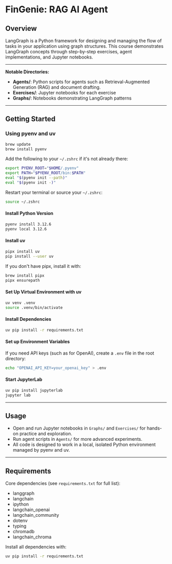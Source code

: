 # FinGenie: RAG AI Agent

## Overview

LangGraph is a Python framework for designing and managing the flow of tasks in your application using graph structures. This course demonstrates LangGraph concepts through step-by-step exercises, agent implementations, and Jupyter notebooks.

---

**Notable Directories:**
- **Agents/**: Python scripts for agents such as Retrieval-Augmented Generation (RAG) and document drafting.
- **Exercises/**: Jupyter notebooks for each exercise
- **Graphs/**: Notebooks demonstrating LangGraph patterns

---

## Getting Started

### Using pyenv and uv

```zsh
brew update
brew install pyenv
```

Add the following to your `~/.zshrc` if it's not already there:

```zsh
export PYENV_ROOT="$HOME/.pyenv"
export PATH="$PYENV_ROOT/bin:$PATH"
eval "$(pyenv init --path)"
eval "$(pyenv init -)"
```
Restart your terminal or source your `~/.zshrc`:

```zsh
source ~/.zshrc
```

#### Install Python Version

```zsh
pyenv install 3.12.6
pyenv local 3.12.6
```

#### Install uv

```zsh
pipx install uv     
pip install --user uv
```

If you don't have pipx, install it with:

```zsh
brew install pipx
pipx ensurepath
```

#### Set Up Virtual Environment with uv

```zsh
uv venv .venv
source .venv/bin/activate
```

#### Install Dependencies

```zsh
uv pip install -r requirements.txt
```

#### Set up Environment Variables

If you need API keys (such as for OpenAI), create a `.env` file in the root directory:

```zsh
echo "OPENAI_API_KEY=your_openai_key" > .env
```

#### Start JupyterLab

```zsh
uv pip install jupyterlab  
jupyter lab
```

---

## Usage

- Open and run Jupyter notebooks in `Graphs/` and `Exercises/` for hands-on practice and exploration.
- Run agent scripts in `Agents/` for more advanced experiments.
- All code is designed to work in a local, isolated Python environment managed by pyenv and uv.

---

## Requirements

Core dependencies (see `requirements.txt` for full list):

- langgraph
- langchain
- ipython
- langchain_openai
- langchain_community
- dotenv
- typing
- chromadb
- langchain_chroma

Install all dependencies with:

```zsh
uv pip install -r requirements.txt
```

